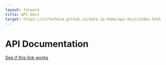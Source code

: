 ```yaml
---
layout: forward
title: API Docs
target: https://sitterheim.github.io/data.io-home/api-docs/index.html
---
```

# API Documentation

<a href="https://sitterheim.github.io/data.io-home/api-docs/index.html">See if this link works</a>

